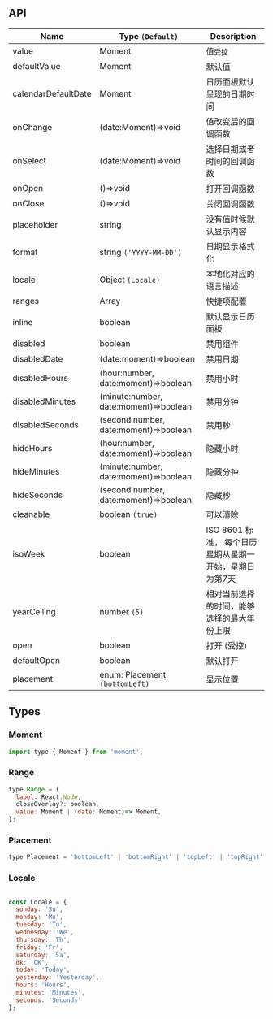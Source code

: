 ## API

| Name                | Type `(Default)`                      | Description                                             |
| ------------------- | ------------------------------------- | ------------------------------------------------------- |
| value               | Moment                                | 值`受控`                                                |
| defaultValue        | Moment                                | 默认值                                                  |
| calendarDefaultDate | Moment                                | 日历面板默认呈现的日期时间                              |
| onChange            | (date:Moment)=>void                   | 值改变后的回调函数                                      |
| onSelect            | (date:Moment)=>void                   | 选择日期或者时间的回调函数                              |
| onOpen              | ()=>void                              | 打开回调函数                                            |
| onClose             | ()=>void                              | 关闭回调函数                                            |
| placeholder         | string                                | 没有值时候默认显示内容                                  |
| format              | string `('YYYY-MM-DD')`               | 日期显示格式化                                          |
| locale              | Object `(Locale)`                     | 本地化对应的语言描述                                    |
| ranges              | Array<Range>                          | 快捷项配置                                              |
| inline              | boolean                               | 默认显示日历面板                                        |
| disabled            | boolean                               | 禁用组件                                                |
| disabledDate        | (date:moment)=>boolean                | 禁用日期                                                |
| disabledHours       | (hour:number, date:moment)=>boolean   | 禁用小时                                                |
| disabledMinutes     | (minute:number, date:moment)=>boolean | 禁用分钟                                                |
| disabledSeconds     | (second:number, date:moment)=>boolean | 禁用秒                                                  |
| hideHours           | (hour:number, date:moment)=>boolean   | 隐藏小时                                                |
| hideMinutes         | (minute:number, date:moment)=>boolean | 隐藏分钟                                                |
| hideSeconds         | (second:number, date:moment)=>boolean | 隐藏秒                                                  |
| cleanable           | boolean `(true)`                      | 可以清除                                                |
| isoWeek             | boolean                               | ISO 8601 标准， 每个日历星期从星期一开始，星期日为第7天 |
| yearCeiling         | number `(5)`                          | 相对当前选择的时间，能够选择的最大年份上限              |
| open                | boolean                               | 打开 (受控)                                             |
| defaultOpen         | boolean                               | 默认打开                                                |
| placement           | enum: Placement `(bottomLeft)`        | 显示位置                                                |

## Types

### Moment

```js
import type { Moment } from 'moment';
```

### Range

```js
type Range = {
  label: React.Node,
  closeOverlay?: boolean,
  value: Moment | (date: Moment)=> Moment,
};
```

### Placement

```js
type Placement = 'bottomLeft' | 'bottomRight' | 'topLeft' | 'topRight' | 'leftTop' | 'rightTop' | 'leftBottom' | 'rightBottom';

```

### Locale

```js

const Locale = {
  sunday: 'Su',
  monday: 'Mo',
  tuesday: 'Tu',
  wednesday: 'We',
  thursday: 'Th',
  friday: 'Fr',
  saturday: 'Sa',
  ok: 'OK',
  today: 'Today',
  yesterday: 'Yesterday',
  hours: 'Hours',
  minutes: 'Minutes',
  seconds: 'Seconds'
};

```
